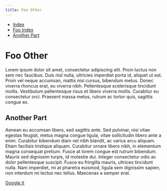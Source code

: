 ```yaml
---
title: Foo Other
---
```


* [Index](/index.html)
* [Foo Index](index.html)
* [Another Part](#another-part)

# Foo Other

Lorem ipsum dolor sit amet, consectetur adipiscing elit. Proin luctus non sem
nec faucibus. Duis nisl nulla, ultricies imperdiet porta id, aliquet ut est.
Proin vel neque accumsan, mattis nisi cursus, bibendum metus. Donec viverra
rhoncus erat, eu viverra nibh. Pellentesque scelerisque tincidunt mollis.
Vestibulum pellentesque risus et libero viverra mollis. Curabitur eu
consectetur orci. Praesent massa metus, rutrum ac tortor quis, sagittis congue
ex.

<h2 id="another-part">Another Part</h2>

Aenean eu accumsan libero, sed sagittis ante. Sed pulvinar, nisi vitae egestas
feugiat, metus magna congue ligula, vitae sollicitudin libero ante a enim.
Curabitur bibendum diam vel nibh blandit, ac varius arcu aliquam. Etiam
facilisis tristique aliquam. Curabitur ornare libero nibh, in elementum magna
consequat pretium. Fusce at lorem congue est rutrum bibendum. Mauris sed
dignissim turpis, id molestie dui. Integer consectetur odio ac dolor
pellentesque suscipit. Fusce eu fringilla mauris, ultrices tincidunt nulla. Nam
imperdiet, mi at pharetra euismod, ligula sem dignissim sapien, non interdum mi
lectus nec tellus. Maecenas a semper erat.

[Google It](http://google.com)

